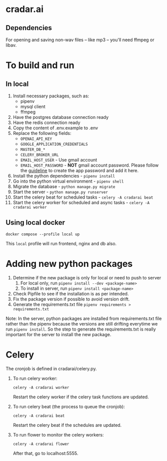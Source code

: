 # cradar.ai

## Dependencies
For opening and saving non-wav files – like mp3 – you'll need ffmpeg or libav.

# To build and run

## In local
1. Install necessary packages, such as:
    - pipenv
    - mysql client
    - ffmpeg
2. Have the postgres database connection ready
3. Have the redis connection ready
4. Copy the content of .env.example to .env
5. Replace the following fields:
    - `OPENAI_API_KEY`
    - `GOOGLE_APPLICATION_CREDENTIALS`
    - `MASTER_DB_*`
    - `CELERY_BROKER_URL`
    - `EMAIL_HOST_USER` - Use gmail account
    - `EMAIL_HOST_PASSWORD` - **NOT** gmail account password. Please follow the [guideline](https://support.google.com/mail/answer/185833?hl=en) to create the app password and add it here.
6. Install the python dependencies - `pipenv install`
7. Go into the python virtual environment - `pipenv shell`
8. Migrate the database - `python manage.py migrate`
9.  Start the server - `python manage.py runserver`
10. Start the celery beat for scheduled tasks - `celery -A cradarai beat`
11. Start the celery worker for scheduled and async tasks - `celery -A cradarai worker`

## Using local docker
```shell
docker compose --profile local up
```
This `local` profile will run frontend, nginx and db also.


# Adding new python packages
1. Determine if the new package is only for local or need to push to server
    1. For local only, run `pipenv install --dev <package-name>`
    2. To install in server, run `pipenv install <package-name>`
2. Check Pipfile to see if the installation is as per intended. 
3. Fix the package version if possible to avoid version drift.
4. Generate the requirements.txt file `pipenv requirements > requirements.txt`

Note: In the server, python packages are installed from requirements.txt file rather than the pipenv because the versions are still drifting everytime we run `pipenv install`. So the step to generate the requirements.txt is really important for the server to install the new package. 


# Celery
The cronjob is defined in cradarai/celery.py.

1. To run celery worker:
    ```shell
    celery -A cradarai worker
    ```
    Restart the celery worker if the celery task functions are updated.

2. To run celery beat (the process to queue the cronjob):
    ```shell
    celery -A cradarai beat
    ```
    Restart the celery beat if the schedules are updated.

3. To run flower to monitor the celery workers:
    ```shell
    celery -A cradarai flower
    ```
    After that, go to localhost:5555.
